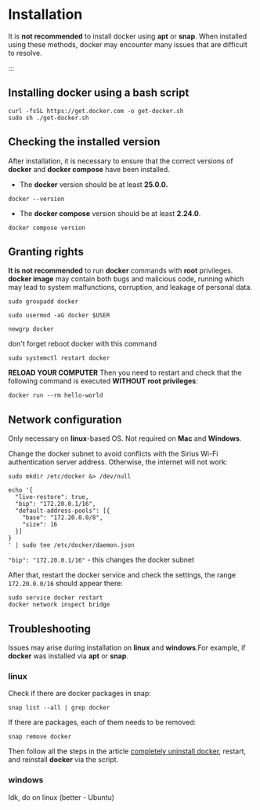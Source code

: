 # Installation

It is **not recommended** to install docker using **apt** or **snap**. When installed using these methods, docker may encounter many issues that are difficult to resolve.

:::

## Installing docker using a bash script

```
curl -fsSL https://get.docker.com -o get-docker.sh
sudo sh ./get-docker.sh
```

## Checking the installed version

After installation, it is necessary to ensure that the correct versions of **docker** and **docker compose** have been installed.

- The **docker** version should be at least **25.0.0.**

```
docker --version
```

- The **docker compose** version should be at least **2.24.0**.

```
docker compose version
```

## Granting rights

**It is not recommended** to run **docker** commands with **root** privileges. **docker image** may contain both bugs and
malicious code, running which may lead to system malfunctions, corruption, and leakage of personal data.

```
sudo groupadd docker
```

```
sudo usermod -aG docker $USER
```

```
newgrp docker
```
don't forget reboot docker with this command
```
sudo systemctl restart docker
```

**RELOAD YOUR COMPUTER**
Then you need to restart and check that the following command is executed **WITHOUT root privileges**:

```
docker run --rm hello-world
```

## Network configuration

Only necessary on **linux**-based OS.  Not required on **Mac** and **Windows**.

Change the docker subnet to avoid conflicts with the Sirius Wi-Fi authentication server address. Otherwise, the internet will not work:

```
sudo mkdir /etc/docker &> /dev/null
```

```
echo '{
  "live-restore": true,
  "bip": "172.20.0.1/16",
  "default-address-pools": [{
    "base": "172.20.0.0/8",
    "size": 16
  }]
}
' | sudo tee /etc/docker/daemon.json
```

`"bip": "172.20.0.1/16"` - this changes the docker subnet

After that, restart the docker service and check the settings, the range `172.20.0.0/16` should appear there:

```
sudo service docker restart
docker network inspect bridge
```

## Troubleshooting

Issues may arise during installation on **linux** and **windows**.For example, if **docker** was installed via **apt** or **snap**.

### linux

Check if there are docker packages in snap:

```
snap list --all | grep docker
```

If there are packages, each of them needs to be removed:

```
snap remove docker
```

Then follow all the steps in the article
[completely uninstall docker](https://www.golinuxcloud.com/ubuntu-uninstall-docker/),
restart, and reinstall **docker** via the script.

### windows

Idk, do on linux (better - Ubuntu)
